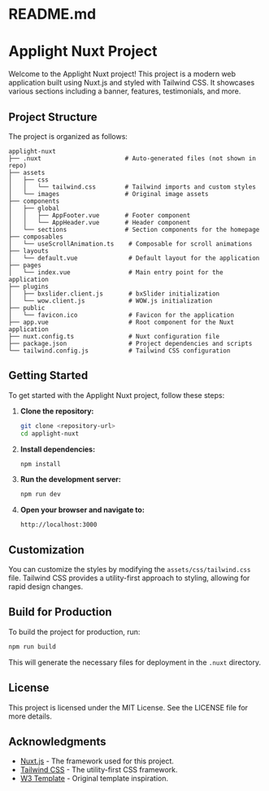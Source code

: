 # README.md

# Applight Nuxt Project

Welcome to the Applight Nuxt project! This project is a modern web application built using Nuxt.js and styled with Tailwind CSS. It showcases various sections including a banner, features, testimonials, and more.

## Project Structure

The project is organized as follows:

```
applight-nuxt
├── .nuxt                       # Auto-generated files (not shown in repo)
├── assets
│   ├── css
│   │   └── tailwind.css        # Tailwind imports and custom styles
│   └── images                  # Original image assets
├── components
│   ├── global
│   │   ├── AppFooter.vue       # Footer component
│   │   └── AppHeader.vue       # Header component
│   └── sections                # Section components for the homepage
├── composables
│   └── useScrollAnimation.ts    # Composable for scroll animations
├── layouts
│   └── default.vue              # Default layout for the application
├── pages
│   └── index.vue                # Main entry point for the application
├── plugins
│   ├── bxslider.client.js       # bxSlider initialization
│   └── wow.client.js            # WOW.js initialization
├── public
│   └── favicon.ico              # Favicon for the application
├── app.vue                      # Root component for the Nuxt application
├── nuxt.config.ts               # Nuxt configuration file
├── package.json                 # Project dependencies and scripts
└── tailwind.config.js           # Tailwind CSS configuration
```

## Getting Started

To get started with the Applight Nuxt project, follow these steps:

1. **Clone the repository:**
   ```bash
   git clone <repository-url>
   cd applight-nuxt
   ```

2. **Install dependencies:**
   ```bash
   npm install
   ```

3. **Run the development server:**
   ```bash
   npm run dev
   ```

4. **Open your browser and navigate to:**
   ```
   http://localhost:3000
   ```

## Customization

You can customize the styles by modifying the `assets/css/tailwind.css` file. Tailwind CSS provides a utility-first approach to styling, allowing for rapid design changes.

## Build for Production

To build the project for production, run:
```bash
npm run build
```

This will generate the necessary files for deployment in the `.nuxt` directory.

## License

This project is licensed under the MIT License. See the LICENSE file for more details.

## Acknowledgments

- [Nuxt.js](https://nuxtjs.org/) - The framework used for this project.
- [Tailwind CSS](https://tailwindcss.com/) - The utility-first CSS framework.
- [W3 Template](http://w3Template.com) - Original template inspiration.